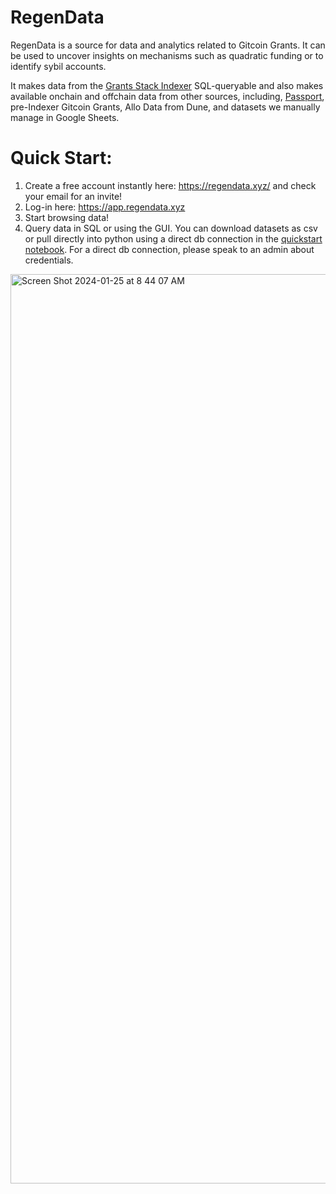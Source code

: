# RegenData
RegenData is a source for data and analytics related to Gitcoin Grants. It can be used to uncover insights on mechanisms such as quadratic funding or to identify sybil accounts. 

It makes data from the [Grants Stack Indexer](https://github.com/gitcoinco/grants-stack-indexer) SQL-queryable and also makes available onchain and offchain data from other sources, including, [Passport](https://passport.xyz/), pre-Indexer Gitcoin Grants, Allo Data from Dune, and datasets we manually manage in Google Sheets. 

# Quick Start:
1. Create a free account instantly here: https://regendata.xyz/ and check your email for an invite!
2. Log-in here: https://app.regendata.xyz
3. Start browsing data!
4. Query data in SQL or using the GUI. You can download datasets as csv or pull directly into python using a direct db connection in the [quickstart notebook](quickstart.ipynb). For a direct db connection, please speak to an admin about credentials.

<img width="1455" alt="Screen Shot 2024-01-25 at 8 44 07 AM" src="https://github.com/ufkhan97/regendata/assets/43886242/c8dfb311-eb45-412f-908b-b4133b260079">

